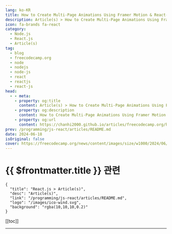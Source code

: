 ```yaml
---
lang: ko-KR
title: How to Create Multi-Page Animations Using Framer Motion & React-Router-Dom
description: Article(s) > How to Create Multi-Page Animations Using Framer Motion & React-Router-Dom
icon: fa-brands fa-react
category: 
  - Node.js
  - React.js
  - Article(s)
tag: 
  - blog
  - freecodecamp.org
  - node
  - nodejs
  - node-js
  - react
  - reactjs
  - react-js
head:
  - - meta:
    - property: og:title
      content: Article(s) > How to Create Multi-Page Animations Using Framer Motion & React-Router-Dom
    - property: og:description
      content: How to Create Multi-Page Animations Using Framer Motion & React-Router-Dom
    - property: og:url
      content: https://chanhi2000.github.io/articles/freecodecamp.org/how-to-enhance-embedded-links-in-react-with-microlinks.html
prev: /programming/js-react/articles/README.md
date: 2024-06-18
isOriginal: false
cover: https://freecodecamp.org/news/content/images/size/w1000/2024/06/microl.jpg
---
```


# {{ $frontmatter.title }} 관련

```component VPCard
{
  "title": "React.js > Article(s)",
  "desc": "Article(s)",
  "link": "/programming/js-react/articles/README.md",
  "logo": "/images/ico-wind.svg",
  "background": "rgba(10,10,10,0.2)"
}
```

[[toc]]

---

<SiteInfo
  name="How to Create Multi-Page Animations Using Framer Motion & React-Router-Dom"
  desc="The web has evolved from rigid color coding and 2D rendering to an era of complex, aesthetically pleasing animations and 3D rendering options. Additionally, there have been integrations with new technologies, such as virtual reality tools and frameworks, to make the user experience worthwhile. In this article, we'll optimize..."
  url="https://freecodecamp.org/news/how-to-enhance-embedded-links-in-react-with-microlinks/"
  logo="https://cdn.freecodecamp.org/universal/favicons/favicon.ico"
  preview="https://freecodecamp.org/news/content/images/size/w1000/2024/06/microl.jpg"/>

<!-- TODO: 작성 -->

